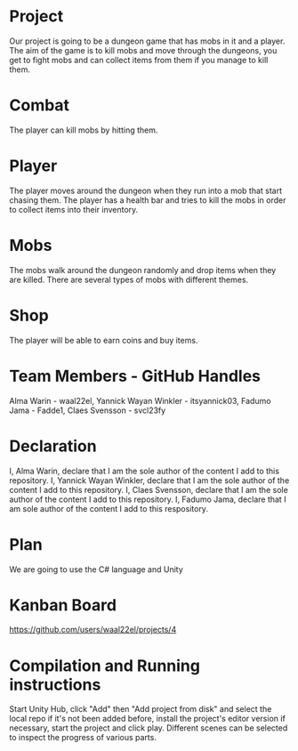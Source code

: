 # Project
Our project is going to be a dungeon game that has mobs in it and a player. The aim of the game is to kill mobs and move through the dungeons, you get to fight mobs and can collect items from them if you manage to kill them. 
# Combat 
The player can kill mobs by hitting them. 
# Player
The player moves around the dungeon when they run into a mob that start chasing them. The player has a health bar and tries to kill the mobs in order to collect items into their inventory. 
# Mobs 
The mobs walk around the dungeon randomly and drop items when they are killed. There are several types of mobs with different themes.
# Shop
The player will be able to earn coins and buy items.


# Team Members - GitHub Handles
Alma Warin - waal22el, 
Yannick Wayan Winkler - itsyannick03, 
Fadumo Jama - Fadde1,
Claes Svensson - svcl23fy

# Declaration
I, Alma Warin, declare that I am the sole author of the content I add to this repository.
I, Yannick Wayan Winkler, declare that I am the sole author of the content I add to this repository.
I, Claes Svensson, declare that I am the sole author of the content I add to this repository.
I, Fadumo Jama, declare that I am sole author of the content I add to this respository. 

# Plan
We are going to use the C# language and Unity

# Kanban Board
https://github.com/users/waal22el/projects/4

# Compilation and Running instructions
Start Unity Hub, click "Add" then "Add project from disk" and select the local repo if it's not been added before, install the project's editor version if necessary, start the project and click play. Different scenes can be selected to inspect the progress of various parts.
